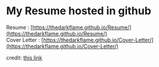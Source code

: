 # My Resume hosted in github  

Resume       : [https://thedarkflame.github.io/Resume/](https://thedarkflame.github.io/Resume/)   
Cover Letter : [https://thedarkflame.github.io/Cover-Letter/](https://thedarkflame.github.io/Cover-Letter/)

credit: [this link](https://medium.com/@kekayan/display-your-resume-cv-pdf-in-website-using-github-73a088ac961d)
